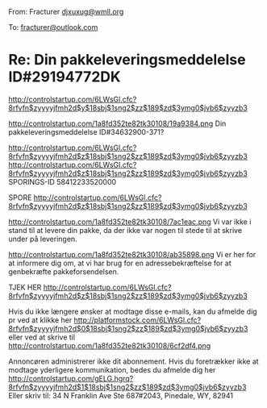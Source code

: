 From: Fracturer <djxuxug@wmll.org>

To: fracturer@outlook.com

# Re: Din pakkeleveringsmeddelelse ID#29194772DK

 <http://controlstartup.com/6LWsGl.cfc?8rfvfn$zyyyyjfmh2d$y$18sbj$1sng2$zz$189$zd$3ymg0$jvb6$zyyzb3> 
 	 
 <http://controlstartup.com/1a8fd352te82tk30108/19a9384.png> Din pakkeleveringsmeddelelse ID#34632900-371?

 <http://controlstartup.com/6LWsGl.cfc?8rfvfn$zyyyyjfmh2d$z$18sbj$1sng2$zz$189$zd$3ymg0$jvb6$zyyzb3> 	 <http://controlstartup.com/6LWsGl.cfc?8rfvfn$zyyyyjfmh2d$z$18sbj$1sng2$zz$189$zd$3ymg0$jvb6$zyyzb3> 	
SPORINGS-ID 58412233520000

SPORE <http://controlstartup.com/6LWsGl.cfc?8rfvfn$zyyyyjfmh2d$z$18sbj$1sng2$zz$189$zd$3ymg0$jvb6$zyyzb3>  

	
 <http://controlstartup.com/1a8fd352te82tk30108/7ac1eac.png> Vi var ikke i stand til at levere din pakke, da der ikke var nogen til stede til at skrive under på leveringen.

 <http://controlstartup.com/1a8fd352te82tk30108/ab35898.png> Vi er her for at informere dig om, at vi har brug for en adressebekræftelse for at genbekræfte pakkeforsendelsen.

TJEK HER  <http://controlstartup.com/6LWsGl.cfc?8rfvfn$zyyyyjfmh2d$z$18sbj$1sng2$zz$189$zd$3ymg0$jvb6$zyyzb3>  	
	
 	 
Hvis du ikke længere ønsker at modtage disse e-mails, kan du afmelde dig pr ved at klikke her <http://platformstock.com/6LWsGl.cfc?8rfvfn$zyyyyjfmh2d$0$18sbj$1sng2$zz$189$zd$3ymg0$jvb6$zyyzb3>  eller ved at skrive til  <http://controlstartup.com/1a8fd352te82tk30108/6cf2df4.png> 

 	 



Annoncøren administrerer ikke dit abonnement. 
Hvis du foretrækker ikke at modtage yderligere kommunikation, bedes du afmelde dig her <http://controlstartup.com/gELG.hgrq?8rfvfn$zyyyyjfmh2d$1$18sbj$1sng2$zz$189$zd$3ymg0$jvb6$zyyzb3> 
Eller skriv til: 34 N Franklin Ave Ste 687#2043, Pinedale, WY, 82941



